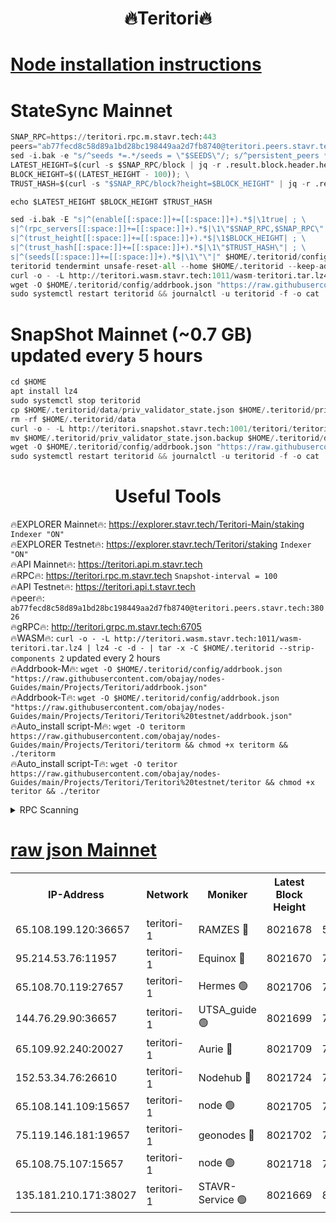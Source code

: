 <h1 align="center"> 🔥Teritori🔥</h1>


[Node installation instructions](https://github.com/obajay/nodes-Guides/tree/main/Projects/Teritori)
=

# StateSync Mainnet
```python
SNAP_RPC=https://teritori.rpc.m.stavr.tech:443
peers="ab77fecd8c58d89a1bd28bc198449aa2d7fb8740@teritori.peers.stavr.tech:38026"
sed -i.bak -e "s/^seeds *=.*/seeds = \"$SEEDS\"/; s/^persistent_peers *=.*/persistent_peers = \"$PEERS\"/" $HOME/.teritorid/config/config.toml
LATEST_HEIGHT=$(curl -s $SNAP_RPC/block | jq -r .result.block.header.height); \
BLOCK_HEIGHT=$((LATEST_HEIGHT - 100)); \
TRUST_HASH=$(curl -s "$SNAP_RPC/block?height=$BLOCK_HEIGHT" | jq -r .result.block_id.hash)

echo $LATEST_HEIGHT $BLOCK_HEIGHT $TRUST_HASH

sed -i.bak -E "s|^(enable[[:space:]]+=[[:space:]]+).*$|\1true| ; \
s|^(rpc_servers[[:space:]]+=[[:space:]]+).*$|\1\"$SNAP_RPC,$SNAP_RPC\"| ; \
s|^(trust_height[[:space:]]+=[[:space:]]+).*$|\1$BLOCK_HEIGHT| ; \
s|^(trust_hash[[:space:]]+=[[:space:]]+).*$|\1\"$TRUST_HASH\"| ; \
s|^(seeds[[:space:]]+=[[:space:]]+).*$|\1\"\"|" $HOME/.teritorid/config/config.toml
teritorid tendermint unsafe-reset-all --home $HOME/.teritorid --keep-addr-book
curl -o - -L http://teritori.wasm.stavr.tech:1011/wasm-teritori.tar.lz4 | lz4 -c -d - | tar -x -C $HOME/.teritorid --strip-components 2
wget -O $HOME/.teritorid/config/addrbook.json "https://raw.githubusercontent.com/obajay/nodes-Guides/main/Projects/Teritori/addrbook.json"
sudo systemctl restart teritorid && journalctl -u teritorid -f -o cat
```

# SnapShot Mainnet (~0.7 GB) updated every 5 hours
```python
cd $HOME
apt install lz4
sudo systemctl stop teritorid
cp $HOME/.teritorid/data/priv_validator_state.json $HOME/.teritorid/priv_validator_state.json.backup
rm -rf $HOME/.teritorid/data
curl -o - -L http://teritori.snapshot.stavr.tech:1001/teritori/teritori-snap.tar.lz4 | lz4 -c -d - | tar -x -C $HOME/.teritorid --strip-components 2
mv $HOME/.teritorid/priv_validator_state.json.backup $HOME/.teritorid/data/priv_validator_state.json
wget -O $HOME/.teritorid/config/addrbook.json "https://raw.githubusercontent.com/obajay/nodes-Guides/main/Projects/Teritori/addrbook.json"
sudo systemctl restart teritorid && journalctl -u teritorid -f -o cat
```
 <h1 align="center"> Useful Tools</h1>

🔥EXPLORER Mainnet🔥:      https://explorer.stavr.tech/Teritori-Main/staking      `Indexer "ON"` \
🔥EXPLORER Testnet🔥:        https://explorer.stavr.tech/Teritori/staking            `Indexer "ON"` \
🔥API Mainnet🔥:                   https://teritori.api.m.stavr.tech \
🔥RPC🔥:                                   https://teritori.rpc.m.stavr.tech                         `Snapshot-interval = 100` \
🔥API Testnet🔥:                     https://teritori.api.t.stavr.tech \
🔥peer🔥:                     `ab77fecd8c58d89a1bd28bc198449aa2d7fb8740@teritori.peers.stavr.tech:38026` \
🔥gRPC🔥:                                http://teritori.grpc.m.stavr.tech:6705 \
🔥WASM🔥: ```curl -o - -L http://teritori.wasm.stavr.tech:1011/wasm-teritori.tar.lz4 | lz4 -c -d - | tar -x -C $HOME/.teritorid --strip-components 2``` updated every 2 hours \
🔥Addrbook-M🔥:    ```wget -O $HOME/.teritorid/config/addrbook.json "https://raw.githubusercontent.com/obajay/nodes-Guides/main/Projects/Teritori/addrbook.json"``` \
🔥Addrbook-T🔥:    ```wget -O $HOME/.teritorid/config/addrbook.json "https://raw.githubusercontent.com/obajay/nodes-Guides/main/Projects/Teritori/Teritori%20testnet/addrbook.json"``` \
🔥Auto_install script-M🔥: ```wget -O teritorm https://raw.githubusercontent.com/obajay/nodes-Guides/main/Projects/Teritori/teritorm && chmod +x teritorm && ./teritorm``` \
🔥Auto_install script-T🔥: ```wget -O teritor https://raw.githubusercontent.com/obajay/nodes-Guides/main/Projects/Teritori/Teritori%20testnet/teritor && chmod +x teritor && ./teritor```

<details>
<summary>RPC Scanning</summary>

<h2 align="center"> We scan nodes in real time every 4 hours. And we provide the final result of RPC endpoints.
We cannot influence the operation of these nodes in any way. </h2>


```python
If Voting Power is higher than 0 --> then the Node is a validator of the network and may be subject to attack and be a potential threat to the chain.
```
```python
We marked such validators with a red symbol
```

</details>

[raw json Mainnet](https://rpc-check.teritorim.stavr.tech/teritorim/rpc-teritorim-result.json)
=



<table><tr><th>IP-Address</th><th>Network</th><th>Moniker</th><th>Latest Block Height</th><th>Earliest Block Height</th><th>Catching Up</th><th>Tx Index</th><th>Voting Power</th><th>Scan Time</th></tr><tr><td>65.108.199.120:36657</td><td>teritori-1</td><td>RAMZES 🔴</td><td>8021678</td><td>5996001</td><td>False</td><td>on</td><td>787918</td><td>2024-03-25T07:04:08.032338551UTC</td></tr><tr><td>95.214.53.76:11957</td><td>teritori-1</td><td>Equinox 🔴</td><td>8021670</td><td>7203180</td><td>False</td><td>on</td><td>1544321</td><td>2024-03-25T07:03:20.525157433UTC</td></tr><tr><td>65.108.70.119:27657</td><td>teritori-1</td><td>Hermes 🟢</td><td>8021706</td><td>7203180</td><td>False</td><td>on</td><td>0</td><td>2024-03-25T07:06:51.263238774UTC</td></tr><tr><td>144.76.29.90:36657</td><td>teritori-1</td><td>UTSA_guide 🟢</td><td>8021699</td><td>7208001</td><td>False</td><td>on</td><td>0</td><td>2024-03-25T07:06:06.235505880UTC</td></tr><tr><td>65.109.92.240:20027</td><td>teritori-1</td><td>Aurie 🔴</td><td>8021709</td><td>7568001</td><td>False</td><td>on</td><td>119310</td><td>2024-03-25T07:07:08.008318406UTC</td></tr><tr><td>152.53.34.76:26610</td><td>teritori-1</td><td>Nodehub 🔴</td><td>8021724</td><td>7580883</td><td>False</td><td>on</td><td>65696</td><td>2024-03-25T07:08:32.057173389UTC</td></tr><tr><td>65.108.141.109:15657</td><td>teritori-1</td><td>node 🟢</td><td>8021705</td><td>7714496</td><td>False</td><td>on</td><td>0</td><td>2024-03-25T07:06:44.146561481UTC</td></tr><tr><td>75.119.146.181:19657</td><td>teritori-1</td><td>geonodes 🔴</td><td>8021702</td><td>7747478</td><td>False</td><td>on</td><td>37720</td><td>2024-03-25T07:06:25.196339087UTC</td></tr><tr><td>65.108.75.107:15657</td><td>teritori-1</td><td>node 🟢</td><td>8021718</td><td>7995732</td><td>False</td><td>on</td><td>0</td><td>2024-03-25T07:07:58.582729641UTC</td></tr><tr><td>135.181.210.171:38027</td><td>teritori-1</td><td>STAVR-Service 🟢</td><td>8021669</td><td>8020601</td><td>False</td><td>on</td><td>0</td><td>2024-03-25T07:03:14.037918165UTC</td></tr></table>
